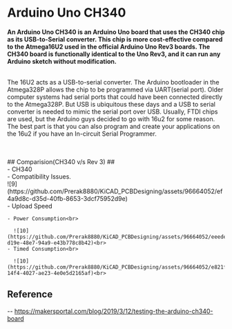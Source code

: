 # Arduino Uno CH340

**<p>An Arduino Uno CH340 is an Arduino Uno board that uses the CH340 chip as its USB-to-Serial converter. This chip is more cost-effective compared to the Atmega16U2 used in the official Arduino Uno Rev3 boards. The CH340 board is functionally identical to the Uno Rev3, and it can run any Arduino sketch without modification. </p>**

<br>  The 16U2 acts as a USB-to-serial converter. The Arduino bootloader in the Atmega328P allows the chip to be programmed via UART(serial port). Older computer systems had serial ports that could have been connected directly to the Atmega328P. But USB is ubiquitous these days and a USB to serial converter is needed to mimic the serial port over USB. Usually, FTDI chips are used, but the Arduino guys decided to go with 16u2 for some reason. The best part is that you can also program and create your applications on the 16u2 if you have an In-circuit Serial Programmer. 

<br>
<br>
## Comparision(CH340 v/s Rev 3) ##
<br>
- CH340 <br>
    - Compatibility Issues.
  <br>
  ![9](https://github.com/Prerak8880/KiCAD_PCBDesigning/assets/96664052/ef4a9d8c-d35d-40fb-8653-3dcf75952d9e)
  
       
  <br>
    - Upload Speed<br>
  
      
    - Power Consumption<br>
  
      ![10](https://github.com/Prerak8880/KiCAD_PCBDesigning/assets/96664052/eeede216-d19e-48e7-94a9-e43b778c8b42)<br>
    - Timed Consumption<br>
  
      ![10](https://github.com/Prerak8880/KiCAD_PCBDesigning/assets/96664052/e821f810-14f4-4027-ae23-4e0e5d2165af)<br>
  
  
  ## Reference<br>
  -- https://makersportal.com/blog/2019/3/12/testing-the-arduino-ch340-board
  
  
  
  
  
  
